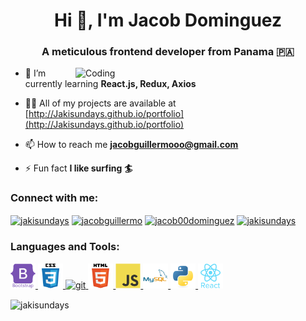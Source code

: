 <h1 align="center">Hi 👋, I'm Jacob Dominguez</h1>
<h3 align="center">A meticulous frontend developer from Panama 🇵🇦 </h3>
<img src="https://www.lambdatest.com/resources/images/news24.gif" align="right" alt="Coding" width="400"/>

- 🌱 I’m currently learning **React.js, Redux, Axios**

- 👨‍💻 All of my projects are available at [http://Jakisundays.github.io/portfolio](http://Jakisundays.github.io/portfolio)

- 📫 How to reach me **jacobguillermooo@gmail.com**

- ⚡ Fun fact **I like surfing 🏄**

<h3 align="left">Connect with me:</h3>
<p align="left">
<a href="https://codepen.io/jakisundays" target="blank"><img align="center" src="https://raw.githubusercontent.com/rahuldkjain/github-profile-readme-generator/master/src/images/icons/Social/codepen.svg" alt="jakisundays" height="30" width="40" /></a>
<a href="https://linkedin.com/in/jacobguillermo" target="blank"><img align="center" src="https://raw.githubusercontent.com/rahuldkjain/github-profile-readme-generator/master/src/images/icons/Social/linked-in-alt.svg" alt="jacobguillermo" height="30" width="40" /></a>
<a href="https://instagram.com/jacob00dominguez" target="blank"><img align="center" src="https://raw.githubusercontent.com/rahuldkjain/github-profile-readme-generator/master/src/images/icons/Social/instagram.svg" alt="jacob00dominguez" height="30" width="40" /></a>
<a href="https://www.hackerrank.com/jakisundays" target="blank"><img align="center" src="https://raw.githubusercontent.com/rahuldkjain/github-profile-readme-generator/master/src/images/icons/Social/hackerrank.svg" alt="jakisundays" height="30" width="40" /></a>
</p>

<h3 align="left">Languages and Tools:</h3>
<p align="left"> <a href="https://getbootstrap.com" target="_blank" rel="noreferrer"> <img src="https://raw.githubusercontent.com/devicons/devicon/master/icons/bootstrap/bootstrap-plain-wordmark.svg" alt="bootstrap" width="40" height="40"/> </a> <a href="https://www.w3schools.com/css/" target="_blank" rel="noreferrer"> <img src="https://raw.githubusercontent.com/devicons/devicon/master/icons/css3/css3-original-wordmark.svg" alt="css3" width="40" height="40"/> </a> <a href="https://git-scm.com/" target="_blank" rel="noreferrer"> <img src="https://www.vectorlogo.zone/logos/git-scm/git-scm-icon.svg" alt="git" width="40" height="40"/> </a> <a href="https://www.w3.org/html/" target="_blank" rel="noreferrer"> <img src="https://raw.githubusercontent.com/devicons/devicon/master/icons/html5/html5-original-wordmark.svg" alt="html5" width="40" height="40"/> </a> <a href="https://developer.mozilla.org/en-US/docs/Web/JavaScript" target="_blank" rel="noreferrer"> <img src="https://raw.githubusercontent.com/devicons/devicon/master/icons/javascript/javascript-original.svg" alt="javascript" width="40" height="40"/> </a> <a href="https://www.mysql.com/" target="_blank" rel="noreferrer"> <img src="https://raw.githubusercontent.com/devicons/devicon/master/icons/mysql/mysql-original-wordmark.svg" alt="mysql" width="40" height="40"/> </a> <a href="https://www.python.org" target="_blank" rel="noreferrer"> <img src="https://raw.githubusercontent.com/devicons/devicon/master/icons/python/python-original.svg" alt="python" width="40" height="40"/> </a> <a href="https://reactjs.org/" target="_blank" rel="noreferrer"> <img src="https://raw.githubusercontent.com/devicons/devicon/master/icons/react/react-original-wordmark.svg" alt="react" width="40" height="40"/> </a> </p>

<p><img align="center" src="https://github-readme-stats.vercel.app/api/top-langs?username=jakisundays&show_icons=true&theme=radical&locale=en&layout=compact" alt="jakisundays" /></p>
